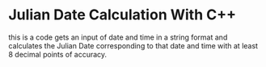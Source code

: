 # Julian Date Calculation With C++
this is a code gets an input of date and time in a string format and calculates the Julian Date corresponding to that date and time with at least 8 decimal points of accuracy.
